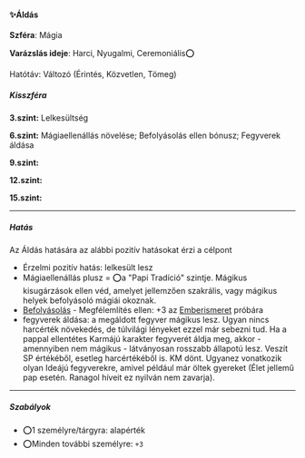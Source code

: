 #### ✨Áldás

**Szféra**: Mágia

**Varázslás ideje**: Harci, Nyugalmi, Ceremoniális⭕

Hatótáv: Változó (Érintés, Közvetlen, Tömeg)

##### Kisszféra

**3.szint:** Lelkesültség

**6.szint:** Mágiaellenállás növelése; Befolyásolás ellen bónusz; Fegyverek áldása

**9.szint:** 

**12.szint:** 

**15.szint:** 


---
##### Hatás

Az Áldás hatására az alábbi pozitív hatásokat érzi a célpont

 - Érzelmi pozitív hatás: lelkesült lesz
 - Mágiaellenállás plusz = ⭕a "Papi Tradíció" szintje. Mágikus kisugárzások ellen véd, amelyet jellemzően szakrális, vagy mágikus helyek befolyásoló mágiái okoznak.
 - [Befolyásolás](../kepzettsegek/befolyasolas.md) - Megfélemlítés ellen: +3 az [Emberismeret](../kepzettsegek/emberismeret.md) próbára
 - fegyverek áldása: a megáldott fegyver mágikus lesz. Ugyan nincs harcérték növekedés, de túlvilági lényeket ezzel már sebezni tud. Ha a pappal ellentétes Karmájú karakter fegyverét áldja meg, akkor - amennyiben nem mágikus - látványosan rosszabb állapotú lesz. Veszít SP értékéből, esetleg harcértékéből is. KM dönt. Ugyanez vonatkozik olyan Ideájú fegyverekre, amivel például már öltek gyereket (Élet jellemű pap esetén. Ranagol híveit ez nyilván nem zavarja).

---
##### Szabályok

- ⭕1 személyre/tárgyra: alapérték
- ⭕Minden további személyre: `+3`
